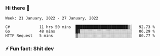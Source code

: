 ### Hi there 👋
<!--START_SECTION:waka-->
```text
Week: 21 January, 2022 - 27 January, 2022

C#             11 hrs 50 mins  ███████████████████████▒░   92.73 % 
Go             48 mins         █▓░░░░░░░░░░░░░░░░░░░░░░░   06.29 % 
HTTP Request   5 mins          ▒░░░░░░░░░░░░░░░░░░░░░░░░   00.77 % 
```
<!--END_SECTION:waka-->
<!--
**TG4LAaron/TG4LAaron** is a ✨ _special_ ✨ repository because its `README.md` (this file) appears on your GitHub profile.

Here are some ideas to get you started:

- 🔭 I’m currently working on ...
- 🌱 I’m currently learning ...
- 👯 I’m looking to collaborate on ...
- 🤔 I’m looking for help with ...
- 💬 Ask me about ...
- 📫 How to reach me: ...
- 😄 Pronouns: ...
- ⚡ Fun fact: ...
-->
### ⚡ Fun fact: Shit dev

